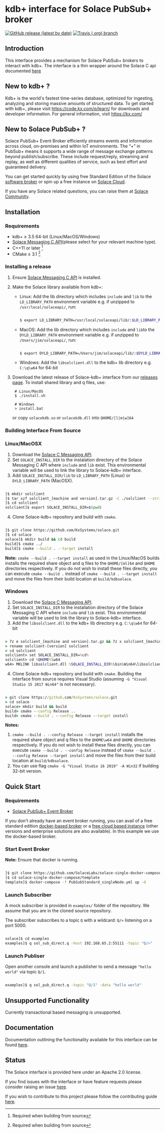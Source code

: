 
# kdb+ interface for Solace PubSub+ broker

[![GitHub release (latest by date)](https://img.shields.io/github/v/release/kxsystems/solace?include_prereleases)](https://github.com/kxsystems/solace/releases) [![Travis (.org) branch](https://img.shields.io/travis/kxsystems/solace/master?label=travis%20build)](https://travis-ci.org/kxsystems/solace/branches)

## Introduction

This interface provides a mechanism for Solace PubSub+ brokers to interact with kdb+. The interface is a thin wrapper around the Solace C api documented [here](https://docs.solace.com/API-Developer-Online-Ref-Documentation/c/index.html)

## New to kdb+ ?

Kdb+ is the world's fastest time-series database, optimized for ingesting, analyzing and storing massive amounts of structured data. To get started with kdb+, please visit https://code.kx.com/q/learn/ for downloads and developer information. For general information, visit https://kx.com/

## New to Solace PubSub+ ?

Solace PubSub+ Event Broker efficiently streams events and information across cloud, on-premises and within IoT environments. The “+” in PubSub+ means it supports a wide range of message exchange patterns beyond publish/subscribe. These include request/reply, streaming and replay, as well as different qualities of service, such as best effort and guaranteed delivery.

You can get started quickly by using free Standard Edition of the Solace [software broker](https://solace.com/products/event-broker/software/) or spin up a free instance on [Solace Cloud](https://console.solace.cloud/login/new-account).

If you have any Solace related questions, you can raise them at [Solace Community](https://solace.community/).

## Installation

### Requirements

- kdb+ ≥ 3.5 64-bit (Linux/MacOS/Windows)
- [Solace Messaging C API](https://solace.com/downloads/)(please select for your relevant machine type).
- C++11 or later [^1] 
- CMake ≥ 3.1 [^1]

[^1]: Required when building from source

### Installing a release

1. Ensure [Solace Messaging C API](https://solace.com/downloads/?fwp_downloads_types=messaging-apis-and-protocols) is installed.
2. Make the Solace library available from kdb+:
   - Linux: Add the lib directory which includes `include` and `lib` to the `LD_LIBRARY_PATH` environment variable e.g. if unzipped to `/usr/local/solaceapi/`, run:
        ```bash

        $ export LD_LIBRARY_PATH=/usr/local/solaceapi/lib/:$LD_LIBRARY_PATH
        
        ```
   - MacOS: Add the lib directory which includes `include` and `lib`to the `DYLD_LIBRARY_PATH` environment variable e.g. if unzipped to `/Users/jim/solaceapi/`, run:
        ```bash

        $ export DYLD_LIBRARY_PATH=/Users/jim/solaceapi/lib/:$DYLD_LIBRARY_PATH
      
        ```
   - Windows: Add the `libsolclient.dll` to the kdb+ lib directory e.g. `C:\q\w64` for 64-bit
  
3. Download the latest release of Solace-kdb+ interface from our [releases page](https://github.com/KxSystems/solaceses). To install shared library and q files, use:

        # Linux/MacOS
        $ ./install.sh

        # Windows
        > install.bat

    or copy `solacekdb.so` or `solacekdb.dll` into `QHOME/[l|m|w]64`

### Building Interface From Source

### Linux/MacOSX

1. Download the [Solace C Messaging API](https://solace.com/downloads/?fwp_downloads_types=messaging-apis-and-protocols).
2. Set `SOLACE_INSTALL_DIR` to the instalation directory of the Solace Messaging C API where `include` and `lib` exist. This environmental variable will be used to link the library to Solace-kdb+ interface.
3. Add `SOLACE_INSTALL_DIR/lib` to `LD_LIBRARY_PATH` (Linux) or `DYLD_LIBRARY_PATH` (MacOSX).

```bash

]$ mkdir solclient
]$ tar xzf solclient_[machine and version].tar.gz -C ./solclient --strip-components=1
]$ cd solclient
solclient]$ export SOLACE_INSTALL_DIR=$(pwd)

```

4. Clone Solace-kdb+ repository and build with `cmake`.

```bash

]$ git clone https://github.com/KxSystems/solace.git
]$ cd solace
solace]$ mkdir build && cd build
build]$ cmake ../
build]$ cmake --build . --target install

```

**Note:** `cmake --build . --target install` as used in the Linux/MacOS builds installs the required share object and q files to the `QHOME/[ml]64` and `QHOME` directories respectively. If you do not wish to install these files directly, you can execute `cmake --build .` instead of `cmake --build . --target install` and move the files from their build location at `build/kdbsolace`.

### Windows

1. Download the [Solace C Messaging API](https://solace.com/downloads/?fwp_downloads_types=messaging-apis-and-protocols).
2. Set `SOLACE_INSTALL_DIR` to the installation directory of the Solace Messaging C API where `include` and `lib` exist. This environmental variable will be used to link the library to Solace-kdb+ interface.
3. Add the `libsolclient.dll` to the kdb+ lib directory e.g. `C:\q\w64` for 64-bit

```bat

> 7z e solclient_[machine and version].tar.gz && 7z x solclient_[machine and version].tar -spe
> rename solclient-[version] solclient
> cd solclient
solclient> set SOLACE_INSTALL_DIR=%cd%
solclient> cd %QHOME%\w64
w64> MKLINK libsolclient.dll %SOLACE_INSTALL_DIR%\bin\Win64\libsolclient.dll

```

4. Clone Solace-kdb+ repository and build with `cmake`. Building the interface from source requires Visual Studio (assuming `-G "Visual Studio 15 2017 Win64"` is not necessary).

```bat

> git clone https://github.com/KxSystems/solace.git
> cd solace
solace> mkdir build && build
build> cmake --config Release ..
build> cmake --build . --config Release --target install

```

**Notes:** 

1. `cmake --build . --config Release --target install` installs the required share object and q files to the `QHOME\w64` and `QHOME` directories respectively. If you do not wish to install these files directly, you can execute `cmake --build . --config Release` instead of `cmake --build . --config Release --target install` and move the files from their build location at `build/kdbsolace`.
2. You can use flag `cmake -G "Visual Studio 16 2019" -A Win32` if building 32-bit version.

## Quick Start

### Requirements

- [Solace PubSub+ Event Broker](https://solace.com/products/event-broker/)

If you don't already have an event broker running, you can avail of a free standard edition [docker-based broker](https://github.com/SolaceLabs/solace-single-docker-compose) or a [free cloud based instance](https://console.solace.cloud/login/new-account) (other versions and enterprise solutions are also available). In this example we use the docker-based broker.

### Start Event Broker

**Note:** Ensure that docker is running.

```bash

]$ git clone https://github.com/SolaceLabs/solace-single-docker-compose.git
]$ cd solace-single-docker-compose/template
template]$ docker-compose -f PubSubStandard_singleNode.yml up -d

```

### Launch Subscriber

A mock subscriber is provided in `examples/` folder of the repository. We assume that you are in the cloned source repository.

The subscriber subscribes to a topic `Q` with a wildcard: `Q/>` listening on a port 5000.

```bash

solace]$ cd examples
examples]$ q sol_sub_direct.q -host 192.168.65.2:55111 -topic "Q/>"

```

### Launch Publiser

Open another console and launch a publisher to send a message `"hello world"` via topic `Q/1`.

```bash

examples]$ q sol_pub_direct.q -topic "Q/1" -data "hello world"

```

## Unsupported Functionality

Currently transactional based messaging is unsupported.

## Documentation

Documentation outlining the functionality available for this interface can be found [here](https://code.kx.com/q/interfaces/solace).

## Status

The Solace interface is provided here under an Apache 2.0 license.

If you find issues with the interface or have feature requests please consider raising an issue [here](https://github.com/KxSystems/solace/issues).

If you wish to contribute to this project please follow the contributing guide [here](CONTRIBUTING.md).
